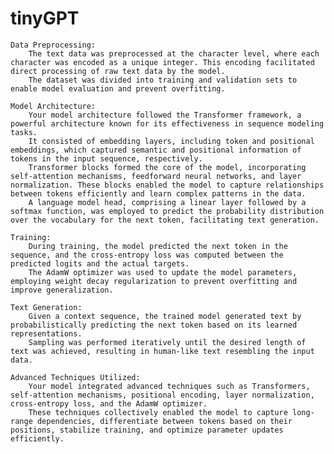 # tinyGPT

    Data Preprocessing:
        The text data was preprocessed at the character level, where each character was encoded as a unique integer. This encoding facilitated direct processing of raw text data by the model.
        The dataset was divided into training and validation sets to enable model evaluation and prevent overfitting.

    Model Architecture:
        Your model architecture followed the Transformer framework, a powerful architecture known for its effectiveness in sequence modeling tasks.
        It consisted of embedding layers, including token and positional embeddings, which captured semantic and positional information of tokens in the input sequence, respectively.
        Transformer blocks formed the core of the model, incorporating self-attention mechanisms, feedforward neural networks, and layer normalization. These blocks enabled the model to capture relationships between tokens efficiently and learn complex patterns in the data.
        A language model head, comprising a linear layer followed by a softmax function, was employed to predict the probability distribution over the vocabulary for the next token, facilitating text generation.

    Training:
        During training, the model predicted the next token in the sequence, and the cross-entropy loss was computed between the predicted logits and the actual targets.
        The AdamW optimizer was used to update the model parameters, employing weight decay regularization to prevent overfitting and improve generalization.

    Text Generation:
        Given a context sequence, the trained model generated text by probabilistically predicting the next token based on its learned representations.
        Sampling was performed iteratively until the desired length of text was achieved, resulting in human-like text resembling the input data.

    Advanced Techniques Utilized:
        Your model integrated advanced techniques such as Transformers, self-attention mechanisms, positional encoding, layer normalization, cross-entropy loss, and the AdamW optimizer.
        These techniques collectively enabled the model to capture long-range dependencies, differentiate between tokens based on their positions, stabilize training, and optimize parameter updates efficiently.
